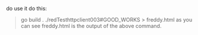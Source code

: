 do use it do this:
> go build . 
> ./redTesthttpclient003#GOOD_WORKS > freddy.html
as you can see freddy.html is the output of the above command.
